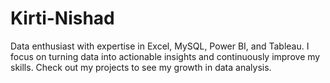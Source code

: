 # Kirti-Nishad
Data enthusiast with expertise in Excel, MySQL, Power BI, and Tableau. I focus on turning data into actionable insights and continuously improve my skills. Check out my projects to see my growth in data analysis.
